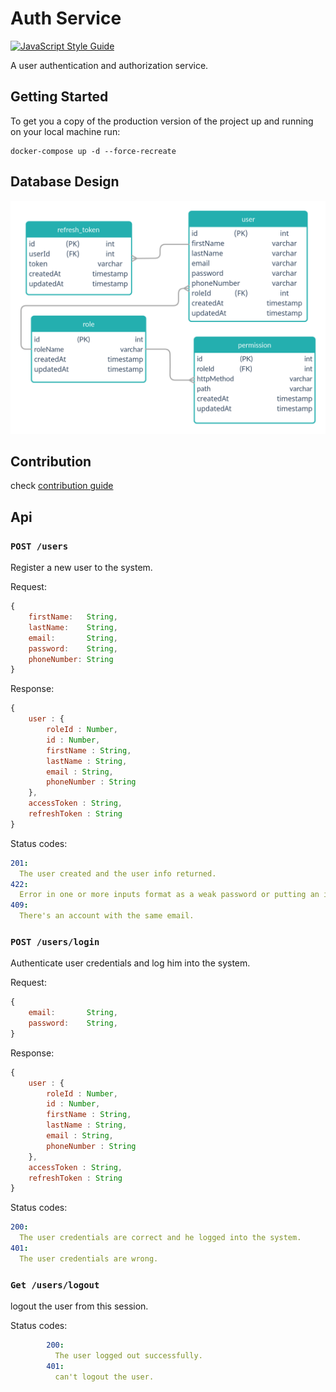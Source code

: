 # Auth Service

[![JavaScript Style Guide](https://img.shields.io/badge/code_style-standard-brightgreen.svg)](https://standardjs.com)

A user authentication and authorization service.

## Getting Started

To get you a copy of the production version of the project up and running on your local machine run:

```shell script
docker-compose up -d --force-recreate
```

## Database Design

![Auth service database scheme](./screenshoots/dbSchema.png "Auth service database scheme")

## Contribution

check [contribution guide](./CONTRIBUTION.md)

## Api

### `POST /users`

Register a new user to the system.

Request:

```js
{
    firstName:   String,
    lastName:    String,
    email:       String,
    password:    String,
    phoneNumber: String
}
```

Response:

```js
{
    user : {
        roleId : Number,
        id : Number,
        firstName : String,
        lastName : String,
        email : String,
        phoneNumber : String
    },
    accessToken : String,
    refreshToken : String
}
```

Status codes:

```yaml
201:
  The user created and the user info returned.
422:
  Error in one or more inputs format as a weak password or putting an invalid email.
409:
  There's an account with the same email.
```

### `POST /users/login`

Authenticate user credentials and log him into the system.

Request:

```js
{
    email:       String,
    password:    String,
}
```

Response:

```js
{
    user : {
        roleId : Number,
        id : Number,
        firstName : String,
        lastName : String,
        email : String,
        phoneNumber : String
    },
    accessToken : String,
    refreshToken : String
}
```

Status codes:

```yaml
200:
  The user credentials are correct and he logged into the system.
401:
  The user credentials are wrong.
```

### `Get /users/logout`

logout the user from this session.

Status codes:

```yaml
        200:
          The user logged out successfully.
        401:
          can't logout the user.
```

